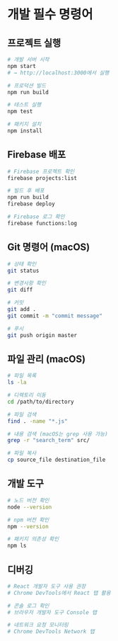 # 개발 필수 명령어

## 프로젝트 실행
```bash
# 개발 서버 시작
npm start
# → http://localhost:3000에서 실행

# 프로덕션 빌드
npm run build

# 테스트 실행
npm test

# 패키지 설치
npm install
```

## Firebase 배포
```bash
# Firebase 프로젝트 확인
firebase projects:list

# 빌드 후 배포
npm run build
firebase deploy

# Firebase 로그 확인
firebase functions:log
```

## Git 명령어 (macOS)
```bash
# 상태 확인
git status

# 변경사항 확인
git diff

# 커밋
git add .
git commit -m "commit message"

# 푸시
git push origin master
```

## 파일 관리 (macOS)
```bash
# 파일 목록
ls -la

# 디렉토리 이동
cd /path/to/directory

# 파일 검색
find . -name "*.js"

# 내용 검색 (macOS는 grep 사용 가능)
grep -r "search_term" src/

# 파일 복사
cp source_file destination_file
```

## 개발 도구
```bash
# 노드 버전 확인
node --version

# npm 버전 확인
npm --version

# 패키지 의존성 확인
npm ls
```

## 디버깅
```bash
# React 개발자 도구 사용 권장
# Chrome DevTools에서 React 탭 활용

# 콘솔 로그 확인
# 브라우저 개발자 도구 Console 탭

# 네트워크 요청 모니터링
# Chrome DevTools Network 탭
```
